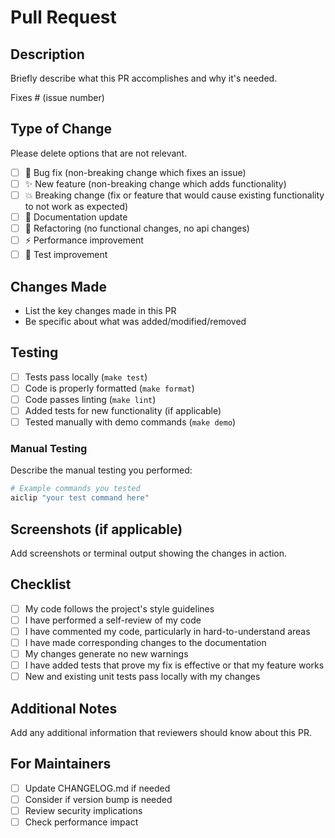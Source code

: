 # Pull Request

## Description
Briefly describe what this PR accomplishes and why it's needed.

Fixes # (issue number)

## Type of Change
Please delete options that are not relevant.

- [ ] 🐛 Bug fix (non-breaking change which fixes an issue)
- [ ] ✨ New feature (non-breaking change which adds functionality)
- [ ] 💥 Breaking change (fix or feature that would cause existing functionality to not work as expected)
- [ ] 📖 Documentation update
- [ ] 🔧 Refactoring (no functional changes, no api changes)
- [ ] ⚡ Performance improvement
- [ ] 🧪 Test improvement

## Changes Made
- List the key changes made in this PR
- Be specific about what was added/modified/removed

## Testing
- [ ] Tests pass locally (`make test`)
- [ ] Code is properly formatted (`make format`)
- [ ] Code passes linting (`make lint`)
- [ ] Added tests for new functionality (if applicable)
- [ ] Tested manually with demo commands (`make demo`)

### Manual Testing
Describe the manual testing you performed:

```bash
# Example commands you tested
aiclip "your test command here"
```

## Screenshots (if applicable)
Add screenshots or terminal output showing the changes in action.

## Checklist
- [ ] My code follows the project's style guidelines
- [ ] I have performed a self-review of my code
- [ ] I have commented my code, particularly in hard-to-understand areas
- [ ] I have made corresponding changes to the documentation
- [ ] My changes generate no new warnings
- [ ] I have added tests that prove my fix is effective or that my feature works
- [ ] New and existing unit tests pass locally with my changes

## Additional Notes
Add any additional information that reviewers should know about this PR.

## For Maintainers
- [ ] Update CHANGELOG.md if needed
- [ ] Consider if version bump is needed
- [ ] Review security implications
- [ ] Check performance impact

